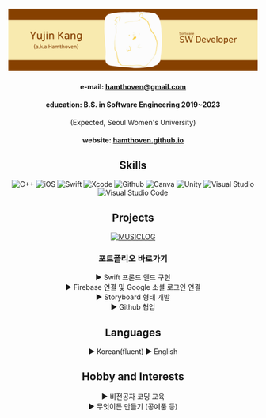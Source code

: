   <div align="center">

![](https://github.com/Hamthoven/Resume/blob/main/images/BannerEnglish.png)
  
<!-- ![](https://cdn.jsdelivr.net/npm/simple-icons@v6/icons/github.svg | width=100)-->
  
####  e-mail:  hamthoven@gmail.com   
####  education: B.S. in Software Engineering 2019~2023   
(Expected, Seoul Women's University)   
  #### website: [hamthoven.github.io](https://hamthoven.github.io)
  
## Skills
  
<img alt="C++" src ="https://img.shields.io/badge/C++-00599C.svg?&style=for-the-badge&logo=cplusplus&logoColor=white">
<img alt="iOS" src ="https://img.shields.io/badge/iOS-000000.svg?&style=for-the-badge&logo=ios&logoColor=white">
<img alt="Swift" src ="https://img.shields.io/badge/Swift-000000.svg?&style=for-the-badge&logo=Swift&logoColor=white">
<img alt="Xcode" src ="https://img.shields.io/badge/Xcode-147EFB.svg?&style=for-the-badge&logo=Xcode&logoColor=white">
<img alt="Github" src ="https://img.shields.io/badge/Github-181717.svg?&style=for-the-badge&logo=github">
<img alt="Canva" src ="https://img.shields.io/badge/Canva-00C4CC.svg?&style=for-the-badge&logo=Canva&logoColor=white">  
<img alt="Unity" src ="https://img.shields.io/badge/Unity-000000.svg?&style=for-the-badge&logo=unity&logoColor=white">  
<img alt="Visual Studio" src ="https://img.shields.io/badge/Visual Studio-5C2D91.svg?&style=for-the-badge&logo=visualstudio">
<img alt="Visual Studio Code" src ="https://img.shields.io/badge/Visual Studio Code-007ACC.svg?&style=for-the-badge&logo=visualstudiocode">
  

## Projects

  [![MUSICLOG](https://github-readme-stats.vercel.app/api/pin/?username=SWU-GURU2-TEAM2&repo=MUSICLOG&theme=gruvbox_light)](https://github.com/SWU-GURU2-TEAM2/MUSICLOG)
  
  ### 포트폴리오 바로가기
▶︎ Swift 프론드 엔드 구현  
▶︎ Firebase 연결 및 Google 소셜 로그인 연결    
▶︎ Storyboard 형태 개발  
▶︎ Github 협업   

## Languages
  
▶︎ Korean(fluent)
▶︎ English

## Hobby and Interests
  
▶︎ 비전공자 코딩 교육  
▶︎ 무엇이든 만들기 (공예품 등)
  
</div>
